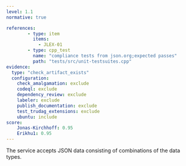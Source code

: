 ```yaml
---
level: 1.1
normative: true

references:
        - type: item
          items:
            - JLEX-01
        - type: cpp_test
          name: "compliance tests from json.org;expected passes"
          path: "tests/src/unit-testsuites.cpp"
evidence:
  type: "check_artifact_exists"
  configuration:
    check_amalgamation: exclude
    codeql: exclude
    dependency_review: exclude
    labeler: exclude
    publish_documentation: exclude
    test_trudag_extensions: exclude
    ubuntu: include
score:
    Jonas-Kirchhoff: 0.95
    Erikhu1: 0.95
---
```


The service accepts JSON data consisting of combinations of the data types.